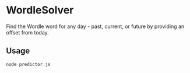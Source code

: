 # WordleSolver
Find the Wordle word for any day - past, current, or future by providing an offset from today.

## Usage
`node predictor.js`